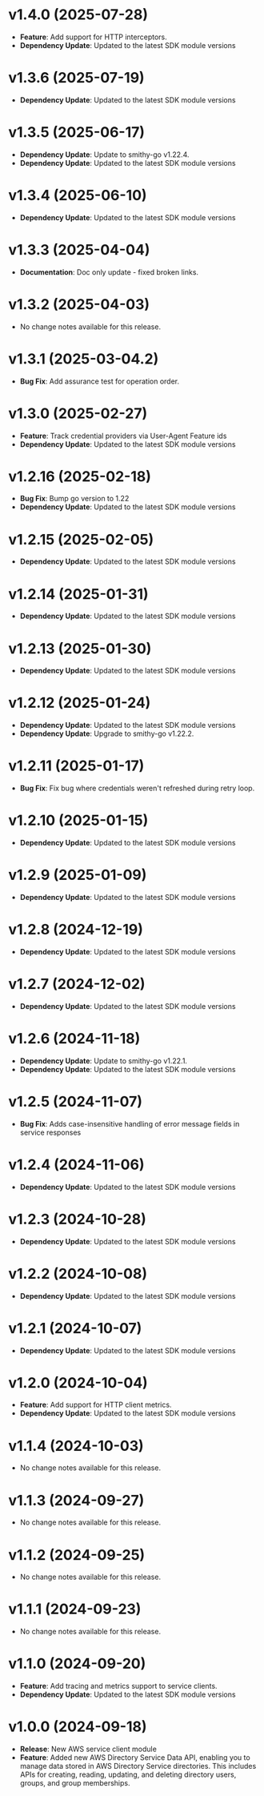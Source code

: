 # v1.4.0 (2025-07-28)

* **Feature**: Add support for HTTP interceptors.
* **Dependency Update**: Updated to the latest SDK module versions

# v1.3.6 (2025-07-19)

* **Dependency Update**: Updated to the latest SDK module versions

# v1.3.5 (2025-06-17)

* **Dependency Update**: Update to smithy-go v1.22.4.
* **Dependency Update**: Updated to the latest SDK module versions

# v1.3.4 (2025-06-10)

* **Dependency Update**: Updated to the latest SDK module versions

# v1.3.3 (2025-04-04)

* **Documentation**: Doc only update - fixed broken links.

# v1.3.2 (2025-04-03)

* No change notes available for this release.

# v1.3.1 (2025-03-04.2)

* **Bug Fix**: Add assurance test for operation order.

# v1.3.0 (2025-02-27)

* **Feature**: Track credential providers via User-Agent Feature ids
* **Dependency Update**: Updated to the latest SDK module versions

# v1.2.16 (2025-02-18)

* **Bug Fix**: Bump go version to 1.22
* **Dependency Update**: Updated to the latest SDK module versions

# v1.2.15 (2025-02-05)

* **Dependency Update**: Updated to the latest SDK module versions

# v1.2.14 (2025-01-31)

* **Dependency Update**: Updated to the latest SDK module versions

# v1.2.13 (2025-01-30)

* **Dependency Update**: Updated to the latest SDK module versions

# v1.2.12 (2025-01-24)

* **Dependency Update**: Updated to the latest SDK module versions
* **Dependency Update**: Upgrade to smithy-go v1.22.2.

# v1.2.11 (2025-01-17)

* **Bug Fix**: Fix bug where credentials weren't refreshed during retry loop.

# v1.2.10 (2025-01-15)

* **Dependency Update**: Updated to the latest SDK module versions

# v1.2.9 (2025-01-09)

* **Dependency Update**: Updated to the latest SDK module versions

# v1.2.8 (2024-12-19)

* **Dependency Update**: Updated to the latest SDK module versions

# v1.2.7 (2024-12-02)

* **Dependency Update**: Updated to the latest SDK module versions

# v1.2.6 (2024-11-18)

* **Dependency Update**: Update to smithy-go v1.22.1.
* **Dependency Update**: Updated to the latest SDK module versions

# v1.2.5 (2024-11-07)

* **Bug Fix**: Adds case-insensitive handling of error message fields in service responses

# v1.2.4 (2024-11-06)

* **Dependency Update**: Updated to the latest SDK module versions

# v1.2.3 (2024-10-28)

* **Dependency Update**: Updated to the latest SDK module versions

# v1.2.2 (2024-10-08)

* **Dependency Update**: Updated to the latest SDK module versions

# v1.2.1 (2024-10-07)

* **Dependency Update**: Updated to the latest SDK module versions

# v1.2.0 (2024-10-04)

* **Feature**: Add support for HTTP client metrics.
* **Dependency Update**: Updated to the latest SDK module versions

# v1.1.4 (2024-10-03)

* No change notes available for this release.

# v1.1.3 (2024-09-27)

* No change notes available for this release.

# v1.1.2 (2024-09-25)

* No change notes available for this release.

# v1.1.1 (2024-09-23)

* No change notes available for this release.

# v1.1.0 (2024-09-20)

* **Feature**: Add tracing and metrics support to service clients.
* **Dependency Update**: Updated to the latest SDK module versions

# v1.0.0 (2024-09-18)

* **Release**: New AWS service client module
* **Feature**: Added new AWS Directory Service Data API, enabling you to manage data stored in AWS Directory Service directories. This includes APIs for creating, reading, updating, and deleting directory users, groups, and group memberships.

